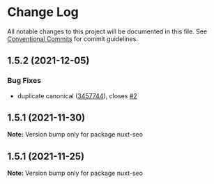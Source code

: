 # Change Log

All notable changes to this project will be documented in this file.
See [Conventional Commits](https://conventionalcommits.org) for commit guidelines.

## 1.5.2 (2021-12-05)


### Bug Fixes

* duplicate canonical ([3457744](https://github.com/nickfrosty/nuxt-seo/commit/34577445eaffdd4eb515c33d51f7386bfc17b3e8)), closes [#2](https://github.com/nickfrosty/nuxt-seo/issues/2)





## 1.5.1 (2021-11-30)

**Note:** Version bump only for package nuxt-seo





## 1.5.1 (2021-11-25)

**Note:** Version bump only for package nuxt-seo
